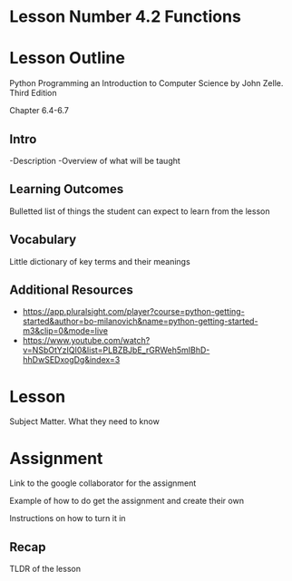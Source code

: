 # Lesson Number 4.2 Functions

# Lesson Outline #

Python Programming an Introduction to Computer Science by John Zelle. Third Edition

Chapter 6.4-6.7

## Intro ##

-Description
-Overview of what will be taught

## Learning Outcomes ##

Bulletted list of things the student can expect to learn from the lesson

## Vocabulary ##

Little dictionary of key terms and their meanings

## Additional Resources ##

- https://app.pluralsight.com/player?course=python-getting-started&author=bo-milanovich&name=python-getting-started-m3&clip=0&mode=live
- https://www.youtube.com/watch?v=NSbOtYzIQI0&list=PLBZBJbE_rGRWeh5mIBhD-hhDwSEDxogDg&index=3

# Lesson #

Subject Matter. What they need to know

# Assignment #

Link to the google collaborator for the assignment

Example of how to do get the assignment and create their own

Instructions on how to turn it in

## Recap ##

TLDR of the lesson
